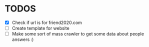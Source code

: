# TODOS

- [x] Check if url is for friend2020.com
- [ ] Create template for website
- [ ] Make some sort of mass crawler to get some data about people answers :)